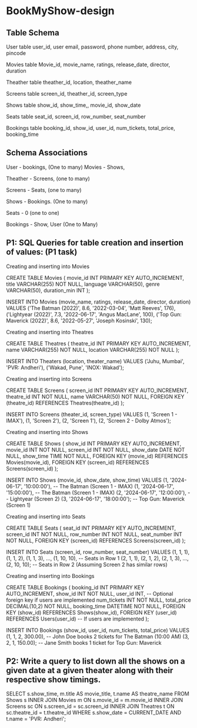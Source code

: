 # BookMyShow-design



## Table Schema

User table
user_id, user email, password, phone number, address, city, pincode

Movies table
Movie_id, movie_name, ratings, release_date, director, duration

Theather table
theather_id, location, theather_name

Screens table
screen_id, theather_id, screen_type

Shows table
show_id, show_time,, movie_id, show_date

Seats table
seat_id, screen_id, row_number, seat_number

Bookings table
booking_id, show_id, user_id, num_tickets, total_price, booking_time




## Schema Associations

User - bookings,  (One to many)
Movies - Shows,  

Theather - Screens, (one to many)

Screens - Seats,  (one to many)

Shows - Bookings. (One to many)

Seats - 0  (one to one)

Bookings - Show, User (One to Many)






## P1: SQL Queries for table creation and insertion of values:  (P1 task)



Creating and inserting into Movies

CREATE TABLE Movies (
  movie_id INT PRIMARY KEY AUTO_INCREMENT,
  title VARCHAR(255) NOT NULL,
  language VARCHAR(50),
  genre VARCHAR(50),
  duration_min INT
);

INSERT INTO Movies (movie_name, ratings, release_date, director, duration)
VALUES ('The Batman (2022)', 8.6, '2022-03-04', 'Matt Reeves', 176),
       ('Lightyear (2022)', 7.3, '2022-06-17', 'Angus MacLane', 100),
       ('Top Gun: Maverick (2022)', 8.6, '2022-05-27', 'Joseph Kosinski', 130);


Creating and inserting into Theatres

CREATE TABLE Theatres (
  theatre_id INT PRIMARY KEY AUTO_INCREMENT,
  name VARCHAR(255) NOT NULL,
  location VARCHAR(255) NOT NULL
);

INSERT INTO Theaters (location, theater_name)
VALUES ('Juhu, Mumbai', 'PVR: Andheri'),
       ('Wakad, Pune', 'INOX: Wakad');


Creating and inserting into Screens

CREATE TABLE Screens (
  screen_id INT PRIMARY KEY AUTO_INCREMENT,
  theatre_id INT NOT NULL,
  name VARCHAR(50) NOT NULL,
  FOREIGN KEY (theatre_id) REFERENCES Theatres(theatre_id)
);


INSERT INTO Screens (theater_id, screen_type)
VALUES (1, 'Screen 1 - IMAX'),
       (1, 'Screen 2'),
       (2, 'Screen 1'),
       (2, 'Screen 2 - Dolby Atmos');


Creating and inserting into Shows

CREATE TABLE Shows (
  show_id INT PRIMARY KEY AUTO_INCREMENT,
  movie_id INT NOT NULL,
  screen_id INT NOT NULL,
  show_date DATE NOT NULL,
  show_time TIME NOT NULL,
  FOREIGN KEY (movie_id) REFERENCES Movies(movie_id),
  FOREIGN KEY (screen_id) REFERENCES Screens(screen_id)
);

INSERT INTO Shows (movie_id, show_date, show_time)
VALUES (1, '2024-06-17', '10:00:00'),  -- The Batman (Screen 1 - IMAX)
       (1, '2024-06-17', '15:00:00'),  -- The Batman (Screen 1 - IMAX)
       (2, '2024-06-17', '12:00:00'),  -- Lightyear (Screen 2)
       (3, '2024-06-17', '18:00:00');  -- Top Gun: Maverick (Screen 1)



Creating and inserting into Seats

CREATE TABLE Seats (
  seat_id INT PRIMARY KEY AUTO_INCREMENT,
  screen_id INT NOT NULL,
  row_number INT NOT NULL,
  seat_number INT NOT NULL,
  FOREIGN KEY (screen_id) REFERENCES Screens(screen_id)
);


INSERT INTO Seats (screen_id, row_number, seat_number)
VALUES (1, 1, 1), (1, 1, 2), (1, 1, 3), ..., (1, 10, 10),  -- Seats in Row 1
       (2, 1, 1), (2, 1, 2), (2, 1, 3), ..., (2, 10, 10);  -- Seats in Row 2 (Assuming Screen 2 has similar rows)


Creating and inserting into Bookings

CREATE TABLE Bookings (
  booking_id INT PRIMARY KEY AUTO_INCREMENT,
  show_id INT NOT NULL,
  user_id INT,  -- Optional foreign key if users are implemented
  num_tickets INT NOT NULL,
  total_price DECIMAL(10,2) NOT NULL,
  booking_time DATETIME NOT NULL,
  FOREIGN KEY (show_id) REFERENCES Shows(show_id),
  FOREIGN KEY (user_id) REFERENCES Users(user_id)  -- If users are implemented
);


INSERT INTO Bookings (show_id, user_id, num_tickets, total_price)
VALUES (1, 1, 2, 300.00),  -- John Doe books 2 tickets for The Batman (10:00 AM)
       (3, 2, 1, 150.00);   -- Jane Smith books 1 ticket for Top Gun: Maverick






## P2: Write a query to list down all the shows on a given date at a given theater along with their respective show timings.  



SELECT s.show_time, m.title AS movie_title, t.name AS theatre_name
FROM Shows s
INNER JOIN Movies m ON s.movie_id = m.movie_id
INNER JOIN Screens sc ON s.screen_id = sc.screen_id
INNER JOIN Theatres t ON sc.theatre_id = t.theatre_id
WHERE s.show_date = CURRENT_DATE
  AND t.name = 'PVR: Andheri'; 






